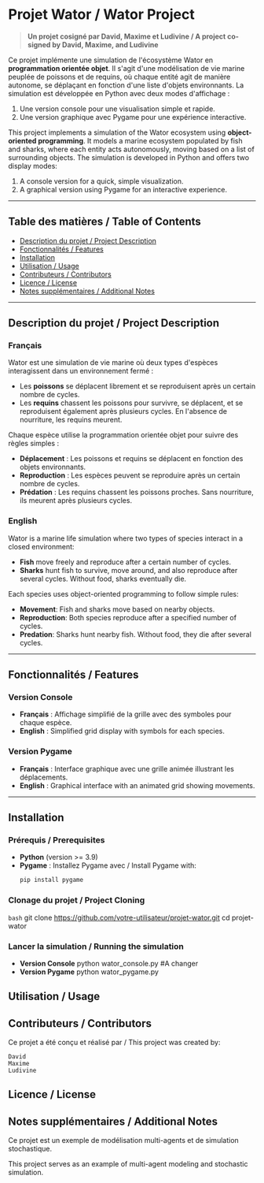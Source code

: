 # Projet Wator / Wator Project

> **Un projet cosigné par David, Maxime et Ludivine / A project co-signed by David, Maxime, and Ludivine**

Ce projet implémente une simulation de l'écosystème Wator en **programmation orientée objet**. Il s'agit d'une modélisation de vie marine peuplée de poissons et de requins, où chaque entité agit de manière autonome, se déplaçant en fonction d'une liste d'objets environnants. La simulation est développée en Python avec deux modes d'affichage :
1. Une version console pour une visualisation simple et rapide.
2. Une version graphique avec Pygame pour une expérience interactive.

This project implements a simulation of the Wator ecosystem using **object-oriented programming**. It models a marine ecosystem populated by fish and sharks, where each entity acts autonomously, moving based on a list of surrounding objects. The simulation is developed in Python and offers two display modes:
1. A console version for a quick, simple visualization.
2. A graphical version using Pygame for an interactive experience.

---

## Table des matières / Table of Contents
- [Description du projet / Project Description](#description-du-projet--project-description)
- [Fonctionnalités / Features](#fonctionnalités--features)
- [Installation](#installation)
- [Utilisation / Usage](#utilisation--usage)
- [Contributeurs / Contributors](#contributeurs--contributors)
- [Licence / License](#licence--license)
- [Notes supplémentaires / Additional Notes](#notes-supplémentaires--additional-notes)

---

## Description du projet / Project Description

### Français
Wator est une simulation de vie marine où deux types d'espèces interagissent dans un environnement fermé :
- Les **poissons** se déplacent librement et se reproduisent après un certain nombre de cycles.
- Les **requins** chassent les poissons pour survivre, se déplacent, et se reproduisent également après plusieurs cycles. En l'absence de nourriture, les requins meurent.

Chaque espèce utilise la programmation orientée objet pour suivre des règles simples :
- **Déplacement** : Les poissons et requins se déplacent en fonction des objets environnants.
- **Reproduction** : Les espèces peuvent se reproduire après un certain nombre de cycles.
- **Prédation** : Les requins chassent les poissons proches. Sans nourriture, ils meurent après plusieurs cycles.

### English
Wator is a marine life simulation where two types of species interact in a closed environment:
- **Fish** move freely and reproduce after a certain number of cycles.
- **Sharks** hunt fish to survive, move around, and also reproduce after several cycles. Without food, sharks eventually die.

Each species uses object-oriented programming to follow simple rules:
- **Movement**: Fish and sharks move based on nearby objects.
- **Reproduction**: Both species reproduce after a specified number of cycles.
- **Predation**: Sharks hunt nearby fish. Without food, they die after several cycles.

---

## Fonctionnalités / Features

### Version Console
- **Français** : Affichage simplifié de la grille avec des symboles pour chaque espèce.
- **English** : Simplified grid display with symbols for each species.
  
### Version Pygame
- **Français** : Interface graphique avec une grille animée illustrant les déplacements.
- **English** : Graphical interface with an animated grid showing movements.

---

## Installation

### Prérequis / Prerequisites
- **Python** (version >= 3.9)
- **Pygame** : Installez Pygame avec / Install Pygame with:
  ```bash
  pip install pygame

### Clonage du projet / Project Cloning
  ```bash```
git clone https://github.com/votre-utilisateur/projet-wator.git
cd projet-wator

### Lancer la simulation / Running the simulation
- **Version Console**
python wator_console.py #A changer
- **Version Pygame**
python wator_pygame.py

## Utilisation / Usage

## Contributeurs / Contributors
Ce projet a été conçu et réalisé par / This project was created by:

    David
    Maxime
    Ludivine

## Licence / License


## Notes supplémentaires / Additional Notes

Ce projet est un exemple de modélisation multi-agents et de simulation stochastique.

This project serves as an example of multi-agent modeling and stochastic simulation.
